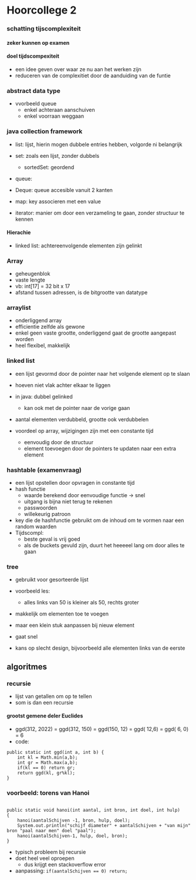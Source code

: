 # Hoorcollege 2

### schatting tijscomplexiteit
#### zeker kunnen op examen

#### doel tijdscompexiteit
- een idee geven over waar ze nu aan het werken zijn
- reduceren van de complexitiet door de aanduiding van de funtie

### abstract data type
- vvorbeeld queue
    - enkel achteraan aanschuiven
    - enkel voorraan weggaan

### java collection framework
- list: lijst, hierin mogen dubbele entries hebben, volgorde ni belangrijk
- set: zoals een lijst, zonder dubbels
    - sortedSet: geordend
- queue:
- Deque: queue accesible vanuit 2 kanten

- map: key associeren met een value
- iterator: manier om door een verzameling te gaan, zonder structuur te kennen

#### Hierachie
- linked list: achtereenvolgende elementen zijn gelinkt

### Array
- geheugenblok
- vaste lengte
- vb: int[17] = 32 bit x 17
- afstand tussen adressen, is de bitgrootte van datatype

### arraylist
- onderliggend array
- efficientie zelfde als gewone
- enkel geen vaste grootte, onderliggend gaat de grootte aangepast worden
- heel flexibel, makkelijk

### linked list
- een lijst gevormd door de pointer naar het volgende element op te slaan
- hoeven niet vlak achter elkaar te liggen
- in java: dubbel gelinked
    - kan ook met de pointer naar de vorige gaan

- aantal elementen verdubbeld, grootte ook verdubbelen
- voordeel op array, wijzigingen zijn met een constante tijd
    - eenvoudig door de structuur
    - element toevoegen door de pointers te updaten naar een extra element

### hashtable (examenvraag)
- een lijst opstellen door opvragen in constante tijd
- hash functie
    - waarde berekend door eenvoudige functie -> snel
    - uitgang is bijna niet terug te rekenen
    - passwoorden
    - willekeurig patroon
- key die de hashfunctie gebruikt om de inhoud om te vormen naar een random waarden
- Tijdscompl:
    - beste geval is vrij goed
    - als de buckets gevuld zijn, duurt het heeeeel lang om door alles te gaan

### tree
- gebruikt voor gesorteerde lijst
- voorbeeld les:
    - alles links van 50 is kleiner als 50, rechts groter

- makkelijk om elementen toe te voegen
- maar een klein stuk aanpassen bij nieuw element
- gaat snel
- kans op slecht design, bijvoorbeeld alle elementen links van de eerste

## algoritmes
### recursie
- lijst van getallen om op te tellen
- som is dan een recursie

#### grootst gemene deler Euclides
- ggd(312, 2022) = ggd(312, 150) = ggd(150, 12) = ggd( 12,6) = ggd( 6, 0) = 6
- code: 

```
public static int ggd(int a, int b) {
    int kl = Math.min(a,b);
    int gr = Math.max(a,b);
    if(kl == 0) return gr;
    return ggd(kl, gr%kl);
}
```

### voorbeeld: torens van Hanoi
```

public static void hanoi(int aantal, int bron, int doel, int hulp)
{
    hanoi(aantalSchijven -1, bron, hulp, doel);
    System.out.println("schijf diameter" + aantalSchijven + "van mijn" bron "paal naar men" doel "paal");
    hanoi(aantalSchijven-1, hulp, doel, bron);
}

```

- typisch probleem bij recursie
- doet heel veel oproepen
    - dus krijgt een stackoverflow error
- aanpassing: ``if(aantalSchijven == 0) return; ``

